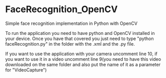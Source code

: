 # FaceRecognition_OpenCV
Simple face recognition implementation in Python with OpenCV

To run the application you need to have python and OpenCV installed in your device.
Once you have that covered you just need to type "python faceRecognition.py" in the folder with the .xml and the .py file.

If you want to use the application with your camera uncomment line 10, if you want to use it in a video uncomment line 9(you need to have this video downloaded on the same folder and also put the name of it as a parameter for "VideoCapture")
